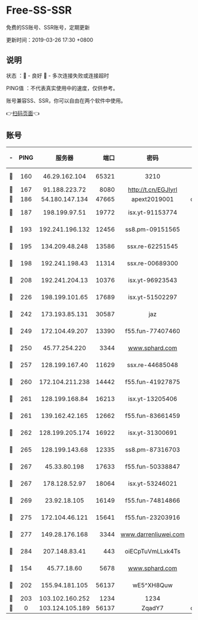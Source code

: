 # Free-SS-SSR

免费的SS账号、SSR账号，定期更新

更新时间：2019-03-26 17:30 +0800

## 说明

状态     ：🙂 - 良好 🙁 - 多次连接失败或连接超时

PING值   ：不代表真实使用中的速度，仅供参考。

账号兼容SS、SSR，你可以自由在两个软件中使用。

👉[扫码页面](https://liesauer.github.io/Free-SS-SSR/)👈

## 账号

|-|PING|服务器|端口|密码|加密方式|区域|
|:----:|:----:|:-----:|-----:|:----:|:----:|:----:|
|🙂|160|46.29.162.104|65321|3210|aes-256-ctr|RU|
|🙂|167|91.188.223.72|8080|http://t.cn/EGJIyrl|rc4-md5|RU|
|🙂|186|54.180.147.134|47665|apext2019001|chacha20|KR|
|🙂|187|198.199.97.51|19772|isx.yt-91153774|aes-256-cfb|US|
|🙂|193|192.241.196.132|12456|ss8.pm-09151565|aes-256-cfb|US|
|🙂|195|134.209.48.248|13586|ssx.re-62251545|aes-256-cfb|US|
|🙂|198|192.241.198.43|11314|ssx.re-00689300|aes-256-cfb|US|
|🙂|208|192.241.204.13|10376|isx.yt-96923543|aes-256-cfb|US|
|🙂|226|198.199.101.65|17689|isx.yt-51502297|aes-256-cfb|US|
|🙂|242|173.193.85.131|30587|jaz|aes-256-cfb|US|
|🙂|249|172.104.49.207|13390|f55.fun-77407460|aes-256-cfb|SG|
|🙂|250|45.77.254.220|3344|www.sphard.com|aes-256-cfb|SG|
|🙂|257|128.199.167.40|11629|ssx.re-44685048|aes-256-cfb|SG|
|🙂|260|172.104.211.238|14442|f55.fun-41927875|aes-256-cfb|US|
|🙂|261|128.199.168.84|16213|isx.yt-13205406|aes-256-cfb|SG|
|🙂|261|139.162.42.165|12662|f55.fun-83661459|aes-256-cfb|SG|
|🙂|262|128.199.205.174|16922|isx.yt-31300691|aes-256-cfb|SG|
|🙂|265|128.199.143.68|12335|ss8.pm-87316703|aes-256-cfb|SG|
|🙂|267|45.33.80.198|17633|f55.fun-50338847|aes-256-cfb|US|
|🙂|267|178.128.52.97|18064|isx.yt-53246021|aes-256-cfb|SG|
|🙂|269|23.92.18.105|16149|f55.fun-74814866|aes-256-cfb|US|
|🙂|275|172.104.46.121|15641|f55.fun-23203916|aes-256-cfb|SG|
|🙂|277|149.28.176.168|3344|www.darrenliuwei.com|aes-256-cfb|AU|
|🙂|284|207.148.83.41|443|oiECpTuVmLLxk4Ts|aes-256-cfb|AU|
|🙂|154|45.77.18.60|5678|www.sphard.com|aes-256-cfb|JP|
|🙂|202|155.94.181.105|56137|wE5^XH8Quw|aes-256-cfb|US|
|🙂|203|103.102.160.252|1234|1234|rc4-md5|JP|
|🙁|0|103.124.105.189|56137|ZqadY7|chacha20|US|
